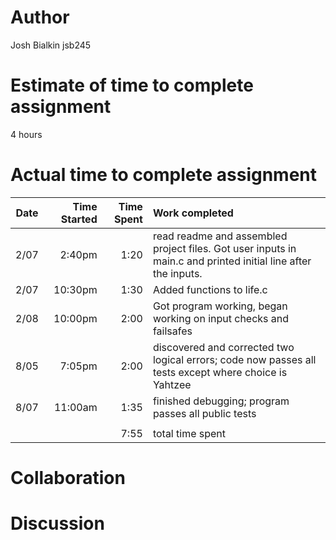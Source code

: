 # Author
Josh Bialkin 
jsb245

# Estimate of time to complete assignment
4 hours

# Actual time to complete assignment
| Date | Time Started | Time Spent | Work completed |
| :--: | -----------: | ---------: | :------------- |
| 2/07 |      2:40pm |       1:20 | read readme and assembled project files. Got user inputs in main.c and printed initial line after the inputs. |
| 2/07 |       10:30pm |       1:30 | Added functions to life.c |
| 2/08 |       10:00pm |       2:00 | Got program working, began working on input checks and failsafes |
| 8/05 |       7:05pm |       2:00 | discovered and corrected two logical errors; code now passes all tests except where choice is Yahtzee |
| 8/07 |      11:00am |       1:35 | finished debugging; program passes all public tests |
|      |              |            |                |
|      |              |       7:55 | total time spent |

# Collaboration

# Discussion
